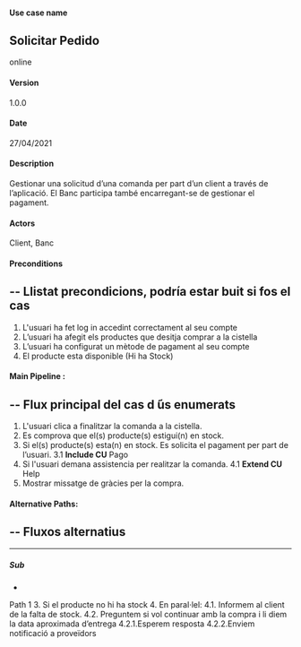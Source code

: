#### Use case name
Solicitar Pedido
-
online
#### Version
1.0.0
#### Date
27/04/2021
#### Description
Gestionar una solicitud d’una comanda per part d’un client a través de l’aplicació. El Banc participa també encarregant-se de gestionar el pagament. 
#### Actors
Client, Banc
#### Preconditions
--
Llistat precondicions, podría
estar buit si fos el cas
--
1. L'usuari ha fet log in accedint correctament al seu compte
2. L’usuari ha afegit els productes que desitja comprar a la cistella
3. L’usuari ha configurat un mètode de pagament al seu compte
4. El producte esta disponible (Hi ha Stock)
 
#### Main Pipeline :
--
Flux principal del cas d ́ús enumerats
--
1. L'usuari clica a finalitzar la comanda a la cistella.
2. Es comprova que el(s) producte(s) estigui(n) en stock.
3. Si el(s) producte(s) esta(n) en stock. Es solicita el pagament per part de l’usuari.
3.1 **Include CU** Pago
4. Si l'usuari demana assistencia per realitzar la comanda.
4.1 **Extend CU** Help
5. Mostrar missatge de gràcies per la compra.
#### Alternative Paths:
--
Fluxos alternatius
--
---
##### Sub
-
Path 1
3. Si el producte no hi ha stock
4. En paral·lel:
4.1. Informem al client de la falta de stock.
4.2. Preguntem si vol continuar amb la compra i li diem la data aproximada d’entrega
4.2.1.Esperem resposta
4.2.2.Enviem notificació a proveïdors
